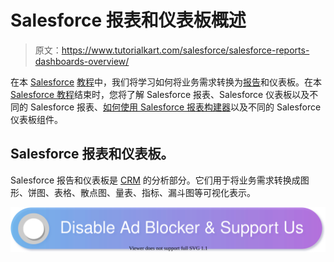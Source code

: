 # Salesforce 报表和仪表板概述

> 原文：<https://www.tutorialkart.com/salesforce/salesforce-reports-dashboards-overview/>

在本 [Salesforce](https://www.tutorialkart.com/salesforce/what-is-salesforce/) [教程](https://www.tutorialkart.com/salesforce/salesforce-security-model-admin-tutorials/)中，我们将学习如何将业务需求转换为[报告](https://www.tutorialkart.com/salesforce/how-to-use-salesforce-report-builder/)和仪表板。在本 [Salesforce 教程](https://www.tutorialkart.com/salesforce-tutorials/)结束时，您将了解 Salesforce 报表、Salesforce 仪表板以及不同的 Salesforce 报表、[如何使用 Salesforce 报表构建器](https://www.tutorialkart.com/salesforce/how-to-use-salesforce-report-builder/)以及不同的 Salesforce 仪表板组件。

## Salesforce 报表和仪表板。

Salesforce 报告和仪表板是 [CRM](https://www.tutorialkart.com/salesforce/why-salesforce-crm-is-1-on-demand/) 的分析部分。它们用于将业务需求转换成图形、饼图、表格、散点图、量表、指标、漏斗图等可视化表示。

[![](img/925da31b32d6bc3827932f6c8afb11bb.png)](https://www.tutorialkart.com/)